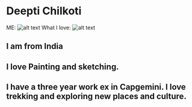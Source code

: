 # Deepti Chilkoti
ME: 
![alt text](https://github.com/Deepti0605/itmd-521/tree/master/Images/deepti.JPG "Thats me")
What I love: 
![alt text](https://github.com/Deepti0605/itmd-521/tree/master/Images/book.JPG "Sketching")
## I am from India
## I love Painting and sketching.
## I have a three year work ex in Capgemini. I love trekking and exploring new places and culture.
